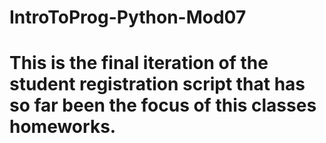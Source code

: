 # IntroToProg-Python-Mod07
# This is the final iteration of the student registration script that has so far been the focus of this classes homeworks.
